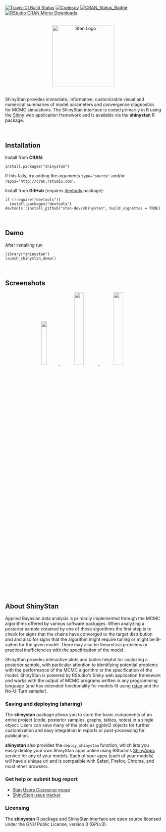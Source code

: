 
[![Travis-CI Build Status](https://travis-ci.org/stan-dev/shinystan.svg?branch=develop)](https://travis-ci.org/stan-dev/shinystan)
[![Codecov](http://codecov.io/gh/stan-dev/shinystan/branch/master/graph/badge.svg)](https://codecov.io/gh/stan-dev/shinystan)
[![CRAN_Status_Badge](http://www.r-pkg.org/badges/version/shinystan?color=blue)](http://cran.r-project.org/web/packages/shinystan)
[![RStudio CRAN Mirror Downloads](http://cranlogs.r-pkg.org/badges/grand-total/shinystan?color=blue)](http://cran.rstudio.com/package=shinystan)

<br>

<div style="text-align:center">
<a href="http://mc-stan.org">
<img src="https://raw.githubusercontent.com/stan-dev/logos/master/logo.png" width=200 alt="Stan Logo"/>
</a>
</div>

<br>

ShinyStan provides immediate, informative, customizable visual and
numerical summaries of model parameters and convergence diagnostics for
MCMC simulations. The ShinyStan interface is coded primarily in R using
the [Shiny](http://shiny.rstudio.com) web application framework and is
available via the **shinystan** R package.

<br>

## Installation

Install from **CRAN**:

```{r}
install.packages("shinystan")
```

If this fails, try adding the arguments `type='source'` and/or `repos='http://cran.rstudio.com'`.

Install from **GitHub** (requires [devtools](https://github.com/hadley/devtools) package):

```{r}
if (!require("devtools"))
  install.packages("devtools")
devtools::install_github("stan-dev/shinystan", build_vignettes = TRUE)
```

<br>

## Demo

After installing run

```{r}
library("shinystan")
launch_shinystan_demo()
```

<br>

## Screenshots

<div style="text-align:center">
<a href="https://raw.githubusercontent.com/stan-dev/shinystan/develop/images/home.png">
<img src=https://raw.githubusercontent.com/stan-dev/shinystan/develop/images/home.png width=19% />
</a>
<a href="https://raw.githubusercontent.com/stan-dev/shinystan/develop/images/explore.png">
<img src=https://raw.githubusercontent.com/stan-dev/shinystan/develop/images/explore.png width=24.5% />
</a>
<a href="https://raw.githubusercontent.com/stan-dev/shinystan/develop/images/diagnose.png">
<img src=https://raw.githubusercontent.com/stan-dev/shinystan/develop/images/diagnose.png width=24.5% />
</a>
</div>

<br>

## About ShinyStan

Applied Bayesian data analysis is primarily implemented through the MCMC
algorithms offered by various software packages. When analyzing a posterior sample
obtained by one of these algorithms the first step is to check for signs that
the chains have converged to the target distribution and and also for signs that
the algorithm might require tuning or might be ill-suited for the given model.
There may also be theoretical problems or practical inefficiencies with the
specification of the model.

ShinyStan provides interactive plots and tables helpful for analyzing a
posterior sample, with particular attention to identifying potential problems
with the performance of the MCMC algorithm or the specification of the model.
ShinyStan is powered by RStudio's Shiny web application framework and works with
the output of MCMC programs written in any programming language (and has extended
functionality for models fit using [rstan](http://mc-stan.org/interfaces/rstan.html)
and the No-U-Turn sampler).

### Saving and deploying (sharing)

The **shinystan** package allows you to store the basic components of an entire
project (code, posterior samples, graphs, tables, notes) in a single object.
Users can save many of the plots as ggplot2 objects for further customization
and easy integration in reports or post-processing for publication.

**shinystan** also provides the `deploy_shinystan` function,
which lets you easily deploy your own ShinyStan apps online using RStudio's
[ShinyApps](https://www.shinyapps.io) service for any of
your models. Each of your apps (each of your models) will have a unique url
and is compatible with Safari, Firefox, Chrome, and most other browsers.

### Get help or submit bug report

* [Stan Users Discourse group](http://discourse.mc-stan.org/)
* [ShinyStan issue tracker](https://github.com/stan-dev/shinystan/issues)

### Licensing

The **shinystan** R package and ShinyStan interface are open source licensed under
the GNU Public License, version 3 (GPLv3).
